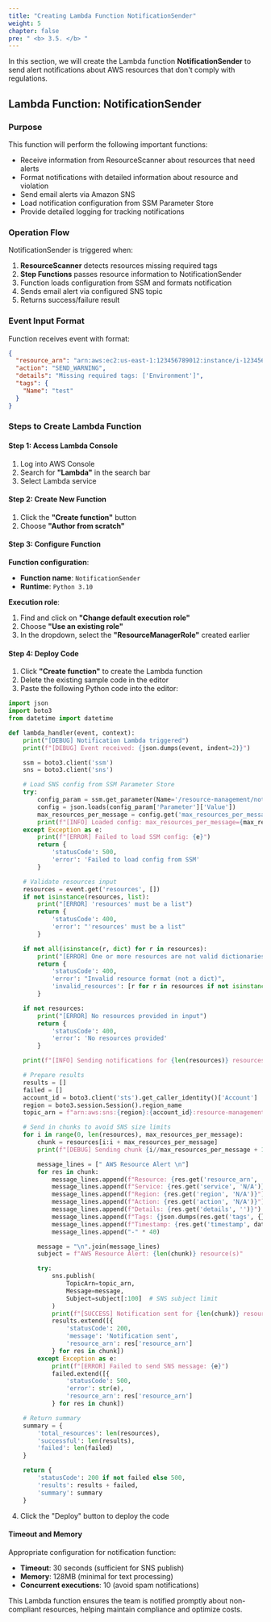 ```yaml
---
title: "Creating Lambda Function NotificationSender"
weight: 5
chapter: false
pre: " <b> 3.5. </b> "
---
```


In this section, we will create the Lambda function **NotificationSender** to send alert notifications about AWS resources that don't comply with regulations.

## Lambda Function: NotificationSender

### Purpose

This function will perform the following important functions:

- Receive information from ResourceScanner about resources that need alerts
- Format notifications with detailed information about resource and violation
- Send email alerts via Amazon SNS
- Load notification configuration from SSM Parameter Store
- Provide detailed logging for tracking notifications

### Operation Flow

NotificationSender is triggered when:

1. **ResourceScanner** detects resources missing required tags
2. **Step Functions** passes resource information to NotificationSender
3. Function loads configuration from SSM and formats notification
4. Sends email alert via configured SNS topic
5. Returns success/failure result

### Event Input Format

Function receives event with format:

```json
{
  "resource_arn": "arn:aws:ec2:us-east-1:123456789012:instance/i-1234567890abcdef0",
  "action": "SEND_WARNING",
  "details": "Missing required tags: ['Environment']",
  "tags": {
    "Name": "test"
  }
}
```

### Steps to Create Lambda Function

#### Step 1: Access Lambda Console

1. Log into AWS Console
2. Search for **"Lambda"** in the search bar
3. Select Lambda service

#### Step 2: Create New Function

1. Click the **"Create function"** button
2. Choose **"Author from scratch"**

#### Step 3: Configure Function

**Function configuration**:

- **Function name**: `NotificationSender`
- **Runtime**: `Python 3.10`

**Execution role**:

1. Find and click on **"Change default execution role"**
2. Choose **"Use an existing role"**
3. In the dropdown, select the **"ResourceManagerRole"** created earlier

#### Step 4: Deploy Code

1. Click **"Create function"** to create the Lambda function
2. Delete the existing sample code in the editor
3. Paste the following Python code into the editor:

```python
import json
import boto3
from datetime import datetime

def lambda_handler(event, context):
    print("[DEBUG] Notification Lambda triggered")
    print(f"[DEBUG] Event received: {json.dumps(event, indent=2)}")

    ssm = boto3.client('ssm')
    sns = boto3.client('sns')

    # Load SNS config from SSM Parameter Store
    try:
        config_param = ssm.get_parameter(Name='/resource-management/notification-config')
        config = json.loads(config_param['Parameter']['Value'])
        max_resources_per_message = config.get('max_resources_per_message', 10)
        print(f"[INFO] Loaded config: max_resources_per_message={max_resources_per_message}")
    except Exception as e:
        print(f"[ERROR] Failed to load SSM config: {e}")
        return {
            'statusCode': 500,
            'error': 'Failed to load config from SSM'
        }

    # Validate resources input
    resources = event.get('resources', [])
    if not isinstance(resources, list):
        print("[ERROR] 'resources' must be a list")
        return {
            'statusCode': 400,
            'error': "'resources' must be a list"
        }

    if not all(isinstance(r, dict) for r in resources):
        print("[ERROR] One or more resources are not valid dictionaries")
        return {
            'statusCode': 400,
            'error': "Invalid resource format (not a dict)",
            'invalid_resources': [r for r in resources if not isinstance(r, dict)]
        }

    if not resources:
        print("[ERROR] No resources provided in input")
        return {
            'statusCode': 400,
            'error': 'No resources provided'
        }

    print(f"[INFO] Sending notifications for {len(resources)} resources")

    # Prepare results
    results = []
    failed = []
    account_id = boto3.client('sts').get_caller_identity()['Account']
    region = boto3.session.Session().region_name
    topic_arn = f"arn:aws:sns:{region}:{account_id}:resource-management-alerts"

    # Send in chunks to avoid SNS size limits
    for i in range(0, len(resources), max_resources_per_message):
        chunk = resources[i:i + max_resources_per_message]
        print(f"[DEBUG] Sending chunk {i//max_resources_per_message + 1} of {len(chunk)} items")

        message_lines = [" AWS Resource Alert \n"]
        for res in chunk:
            message_lines.append(f"Resource: {res.get('resource_arn', 'N/A')}")
            message_lines.append(f"Service: {res.get('service', 'N/A')}")
            message_lines.append(f"Region: {res.get('region', 'N/A')}")
            message_lines.append(f"Action: {res.get('action', 'N/A')}")
            message_lines.append(f"Details: {res.get('details', '')}")
            message_lines.append(f"Tags: {json.dumps(res.get('tags', {}), indent=2)}")
            message_lines.append(f"Timestamp: {res.get('timestamp', datetime.utcnow().isoformat())}")
            message_lines.append("-" * 40)

        message = "\n".join(message_lines)
        subject = f"AWS Resource Alert: {len(chunk)} resource(s)"

        try:
            sns.publish(
                TopicArn=topic_arn,
                Message=message,
                Subject=subject[:100]  # SNS subject limit
            )
            print(f"[SUCCESS] Notification sent for {len(chunk)} resource(s)")
            results.extend([{
                'statusCode': 200,
                'message': 'Notification sent',
                'resource_arn': res['resource_arn']
            } for res in chunk])
        except Exception as e:
            print(f"[ERROR] Failed to send SNS message: {e}")
            failed.extend([{
                'statusCode': 500,
                'error': str(e),
                'resource_arn': res['resource_arn']
            } for res in chunk])

    # Return summary
    summary = {
        'total_resources': len(resources),
        'successful': len(results),
        'failed': len(failed)
    }

    return {
        'statusCode': 200 if not failed else 500,
        'results': results + failed,
        'summary': summary
    }

```

4. Click the "Deploy" button to deploy the code

#### Timeout and Memory

Appropriate configuration for notification function:

- **Timeout**: 30 seconds (sufficient for SNS publish)
- **Memory**: 128MB (minimal for text processing)
- **Concurrent executions**: 10 (avoid spam notifications)

This Lambda function ensures the team is notified promptly about non-compliant resources, helping maintain compliance and optimize costs.
